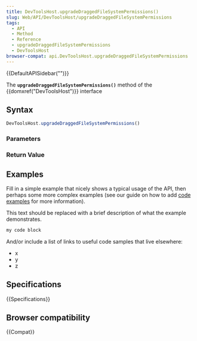 ```yaml
---
title: DevToolsHost.upgradeDraggedFileSystemPermissions()
slug: Web/API/DevToolsHost/upgradeDraggedFileSystemPermissions
tags:
  - API
  - Method
  - Reference
  - upgradeDraggedFileSystemPermissions
  - DevToolsHost
browser-compat: api.DevToolsHost.upgradeDraggedFileSystemPermissions
---
```

{{DefaultAPISidebar("")}}

The **`upgradeDraggedFileSystemPermissions()`** method of the {{domxref("DevToolsHost")}} interface 

## Syntax

```js
DevToolsHost.upgradeDraggedFileSystemPermissions()
```

### Parameters



### Return Value



## Examples

Fill in a simple example that nicely shows a typical usage of the API, then perhaps some more complex examples (see our guide on how to add [code examples](/en-US/docs/MDN/Contribute/Structures/Code_examples) for more information).

This text should be replaced with a brief description of what the example demonstrates.

```js
my code block
```

And/or include a list of links to useful code samples that live elsewhere:

*   x
*   y
*   z

## Specifications

{{Specifications}}

## Browser compatibility

{{Compat}}

